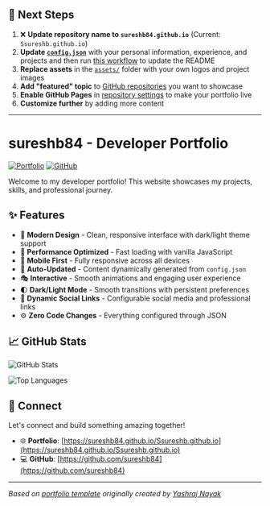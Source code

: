 ## 🚀 Next Steps

1. ❌ **Update repository name to `sureshb84.github.io`** (Current: `Ssureshb.github.io`)
2. **Update [`config.json`](https://github.com/sureshb84/Ssureshb.github.io/blob/main/config.json)** with your personal information, experience, and projects and then run [this workflow](https://github.com/sureshb84/Ssureshb.github.io/actions/workflows/update-readme.yml) to update the README
3. **Replace assets** in the [`assets/`](https://github.com/sureshb84/Ssureshb.github.io/tree/main/assets/) folder with your own logos and project images
4. **Add "featured" topic** to [GitHub repositories](https://github.com/sureshb84?tab=repositories) you want to showcase
5. **Enable GitHub Pages** in [repository settings](https://github.com/sureshb84/Ssureshb.github.io/settings/pages) to make your portfolio live
6. **Customize further** by adding more content

---

# sureshb84 - Developer Portfolio

<div align="left">
  
[![Portfolio](https://img.shields.io/badge/🌐_Visit_Portfolio-Live-brightgreen?style=for-the-badge)](https://sureshb84.github.io/Ssureshb.github.io)
[![GitHub](https://img.shields.io/badge/GitHub-Profile-181717?style=for-the-badge&logo=github)](https://github.com/sureshb84)

</div>

Welcome to my developer portfolio! This website showcases my projects, skills, and professional journey.

## ✨ Features

- 🎨 **Modern Design** - Clean, responsive interface with dark/light theme support
- 🚀 **Performance Optimized** - Fast loading with vanilla JavaScript
- 📱 **Mobile First** - Fully responsive across all devices
- 🔄 **Auto-Updated** - Content dynamically generated from `config.json`
- 🎭 **Interactive** - Smooth animations and engaging user experience
- 🌓 **Dark/Light Mode** - Smooth transitions with persistent preferences
- 🔗 **Dynamic Social Links** - Configurable social media and professional links
- ⚙️ **Zero Code Changes** - Everything configured through JSON

## 📈 GitHub Stats

<div align="left">

![GitHub Stats](https://github-readme-stats.vercel.app/api?username=sureshb84&theme=dark&hide_border=true&include_all_commits=true&count_private=true)

![Top Languages](https://github-readme-stats.vercel.app/api/top-langs/?username=sureshb84&theme=dark&hide_border=true&include_all_commits=true&count_private=true&layout=compact)

</div>

## 🤝 Connect

Let's connect and build something amazing together!

- 🌐 **Portfolio**: [https://sureshb84.github.io/Ssureshb.github.io](https://sureshb84.github.io/Ssureshb.github.io)
- 💻 **GitHub**: [https://github.com/sureshb84](https://github.com/sureshb84)

---

*Based on [portfolio template](https://github.com/yashrajnayak/developer-portfolio) originally created by [Yashraj Nayak](https://github.com/yashrajnayak)*